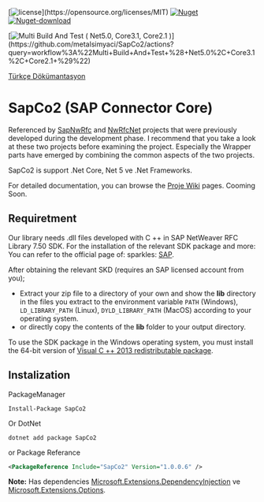 [![license](https://img.shields.io/badge/license-MIT-blue?)](https://opensource.org/licenses/MIT)
[![Nuget](https://img.shields.io/nuget/v/sapco2?label=Nuget&logo=Nuget&logoColor=blue)](https://www.nuget.org/packages/SapCo2/)
[![Nuget-download](https://img.shields.io/nuget/dt/sapco2?logo=nuget)](https://www.nuget.org/packages/SapCo2/)

[![Multi Build And Test ( Net5.0, Core3.1, Core2.1 )](https://github.com/metalsimyaci/SapCo2/workflows/Multi%20Build%20And%20Test%20(%20Net5.0,%20Core3.1,%20Core2.1%20)/badge.svg?branch=master)](https://github.com/metalsimyaci/SapCo2/actions?query=workflow%3A%22Multi+Build+And+Test+%28+Net5.0%2C+Core3.1%2C+Core2.1+%29%22)

[Türkçe Dökümantasyon](https://github.com/metalsimyaci/SapCo2/blob/master/README_TR.md)

# SapCo2 (SAP Connector Core)

Referenced by [SapNwRfc](https://github.com/huysentruitw/SapNwRfc) and [NwRfcNet](https://github.com/nunomaia/NwRfcNet) projects that were previously developed during the development phase. I recommend that you take a look at these two projects before examining the project. Especially the Wrapper parts have emerged by combining the common aspects of the two projects.

SapCo2 is support .Net Core, Net 5 ve .Net Frameworks.

For detailed documentation, you can browse the [Proje Wiki](https://github.com/metalsimyaci/SapCo2/wiki) pages. 
Cooming Soon.

## Requiretment

Our library needs .dll files developed with C ++ in SAP NetWeaver RFC Library 7.50 SDK.
For the installation of the relevant SDK package and more: You can refer to the official page of: sparkles: [SAP](https://support.sap.com/en/product/connectors/nwrfcsdk.html).

After obtaining the relevant SKD (requires an SAP licensed account from you);

- Extract your zip file to a directory of your own and show the **lib** directory in the files you extract to the environment variable ``PATH`` (Windows), ``LD_LIBRARY_PATH`` (Linux), ``DYLD_LIBRARY_PATH`` (MacOS) according to your operating system.
- or directly copy the contents of the **lib** folder to your output directory.

 To use the SDK package in the Windows operating system, you must install the 64-bit version of [Visual C ++ 2013 redistributable package](https://www.microsoft.com/en-us/download/details.aspx?id=40784).

## Instalization

PackageManager

```shell
Install-Package SapCo2
```

Or DotNet

```shell
dotnet add package SapCo2
```
or Package Referance
```xml
<PackageReference Include="SapCo2" Version="1.0.0.6" />
```

**Note:** Has dependencies [Microsoft.Extensions.DependencyInjection](https://www.nuget.org/packages/Microsoft.Extensions.DependencyInjection/) ve [Microsoft.Extensions.Options](https://www.nuget.org/packages/Microsoft.Extensions.Options).
